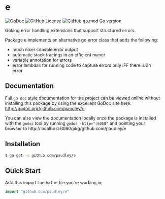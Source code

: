 # e
[![GoDoc](https://img.shields.io/badge/godoc-reference-blue.svg)](http://godoc.org/github.com/paudley/e)
![GitHub License](https://img.shields.io/github/license/paudley/colorout)
![GitHub go.mod Go version](https://img.shields.io/github/go-mod/go-version/paudley/colorout)


Golang error handling extensions that support structured errors.

Package e implements an alternative go error class that adds the following:

  * much nicer console error output
  * automatic stack tracings in an efficient manor
  * variable annotation for errors
  * error lambdas for running code to capture errors only IFF there is an error

## Documentation ##

Full `go doc` style documentation for the project can be viewed online without
installing this package by using the excellent GoDoc site here:
http://godoc.org/github.com/paudley/e

You can also view the documentation locally once the package is installed with
the `godoc` tool by running `godoc -http=":6060"` and pointing your browser to
http://localhost:6060/pkg/github.com/paudley/e

## Installation

```bash
$ go get -u github.com/paudley/e
```

## Quick Start

Add this import line to the file you're working in:

```Go
import "github.com/paudley/e"
```
